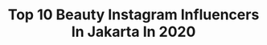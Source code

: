 ---
title: Top 10 Beauty Instagram Influencers In Jakarta In 2020
description: >-
  Find top beauty Instagram influencers in Jakarta in 2020. Most popular hashtags: #dirumahaja #beauty #jakarta #photo.
platform: Instagram
profiles:
  - username: "lucintaluna"
    fullname: >-
      LUCINTA LUNA
    location: "Indonesia"
    followers: 2538059
    engagement: 151
    commentsToLikes: 0.079983
    id: ck0w0rl4nfoug0i19l1tf04v8
    verified: true
    hashtags: "#halal, #lombok, #batam, #singapore"
  - username: "fathbayy"
    fullname: >-
      Fathbayy🐼
    location: "Indonesia"
    followers: 32186
    engagement: 891
    commentsToLikes: 0.024899
    id: ck0tzpyr0r4lu0i19juk7qn39
    verified: false
    hashtags: "#shower, #tiktokindonesia, #red, #model"
  - username: "vonnyhwang"
    fullname: >-
      Vonny Hwang
    location: "Indonesia"
    followers: 10123
    engagement: 2022
    commentsToLikes: 0.019765
    id: ck0u7e3ll4lh90i19y1j8tq8j
    verified: false
    hashtags: "#kpopdancecover, #giveawayindonesia, #romand, #dramalovers"
  - username: "agathaa.christie"
    fullname: >-
      𝐀𝐆𝐀𝐓𝐇𝐀 𝐂𝐇𝐑𝐈𝐒𝐓𝐈𝐄
    location: "Indonesia"
    followers: 9937
    engagement: 677
    commentsToLikes: 0.074797
    id: ck8t2a9fpypp20j78z7w8s4if
    verified: false
    hashtags: "#aleenlook, #dirumahaja, #jointhetrend, #aleenlook"
  - username: "_annabila.n"
    fullname: >-
      
    location: "Indonesia"
    followers: 9900
    engagement: 655
    commentsToLikes: 0.007881
    id: ck6txtn2czsg30j719aiahvv1
    verified: false
    hashtags: "#tbt2019, #cheonateam, #kenadeh, #skmkclbk"
  - username: "nicknock_28"
    fullname: >-
      Nicky Gunawan
    location: "Indonesia"
    followers: 18793
    engagement: 215
    commentsToLikes: 0.021206
    id: ck14j0ssoi2140i19qbp10pul
    verified: false
    hashtags: "#bvlgari, #malemodel, #thefolio, #titikamal"
  - username: "jesusarmyid"
    fullname: >-
      JESUS ARMY
    location: "Indonesia"
    followers: 277021
    engagement: 185
    commentsToLikes: 0.011835
    id: ck1389ke7f5vw0i19aziiz3mi
    verified: false
    hashtags: "#sobatgrateful, #dirumahgrateful, #skincare, #skincareproduct"
  - username: "tania.tnyy"
    fullname: >-
      tania🦄
    location: "Indonesia"
    followers: 929500
    engagement: 193
    commentsToLikes: 0.054566
    id: ck136l32570ph0i196pwjbttb
    verified: false
    hashtags: "#balidestination, #discoverbali, #travelgram, #baliadvisor"
  - username: "chelsyalaurent"
    fullname: >-
      Chelsya Laurent
    location: "Indonesia"
    followers: 80821
    engagement: 471
    commentsToLikes: 0.009539
    id: ck5q846n34cnm0i11dou0pfek
    verified: false
    hashtags: "#jujur, #sahabatmakeupmu, #bebasjerawatseketika, #dermaangelid"
  - username: "virayunitaa"
    fullname: >-
      Vira Yunita S.
    location: "Indonesia"
    followers: 93980
    engagement: 271
    commentsToLikes: 0.005954
    id: ck0vxopffzyn30i19zo97cpdi
    verified: false
    hashtags: "#21dooffit, #stayathome, #team2way, #uniqloindonesia"
---